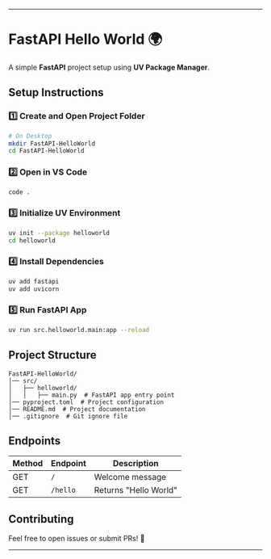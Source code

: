 
---

# **FastAPI Hello World** 🌍  

A simple **FastAPI** project setup using **UV Package Manager**.  

## **Setup Instructions**  

### **1️⃣ Create and Open Project Folder**  
```bash
# On Desktop
mkdir FastAPI-HelloWorld  
cd FastAPI-HelloWorld  
```

### **2️⃣ Open in VS Code**  
```bash
code .
```

### **3️⃣ Initialize UV Environment**  
```bash
uv init --package helloworld  
cd helloworld  
```

### **4️⃣ Install Dependencies**  
```bash
uv add fastapi  
uv add uvicorn  
```

### **5️⃣ Run FastAPI App**  
```bash
uv run src.helloworld.main:app --reload  
```

## **Project Structure**  
```
FastAPI-HelloWorld/
│── src/
│   ├── helloworld/
│   │   ├── main.py  # FastAPI app entry point
│── pyproject.toml  # Project configuration
│── README.md  # Project documentation
│── .gitignore  # Git ignore file
```

## **Endpoints**  
| Method | Endpoint   | Description          |
|--------|-----------|----------------------|
| GET    | `/`       | Welcome message      |
| GET    | `/hello`  | Returns "Hello World" |

## **Contributing**  
Feel free to open issues or submit PRs! 🚀  

---
